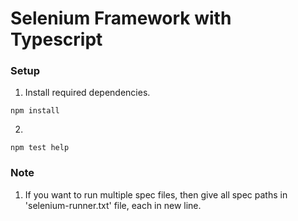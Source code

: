# Selenium Framework with Typescript

### Setup

1. Install required dependencies.

```
npm install
```

2.

```
npm test help
```

### Note

1. If you want to run multiple spec files, then give all spec paths in 'selenium-runner.txt' file, each in new line.
